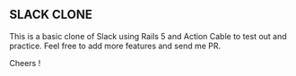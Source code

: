 ## SLACK CLONE
This is a basic clone of Slack using Rails 5 and Action Cable to test out and practice.  Feel free to add more features and send me PR. 

Cheers !
